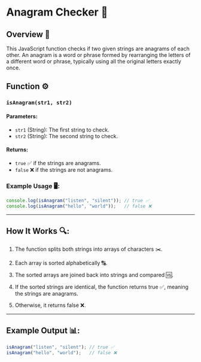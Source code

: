 # Anagram Checker 🔄

## Overview 🌟
This JavaScript function checks if two given strings are anagrams of each other. An anagram is a word or phrase formed by rearranging the letters of a different word or phrase, typically using all the original letters exactly once.

## Function ⚙️

### `isAnagram(str1, str2)`

#### Parameters:
- `str1` (String): The first string to check.
- `str2` (String): The second string to check.

#### Returns:
- `true` ✅ if the strings are anagrams.
- `false` ❌ if the strings are not anagrams.

### Example Usage 🖥️:
```javascript
console.log(isAnagram("listen", "silent")); // true ✅
console.log(isAnagram("hello", "world"));   // false ❌
```

---
## How It Works 🔍:
1. The function splits both strings into arrays of characters ✂️.

2. Each array is sorted alphabetically 🔠.

3. The sorted arrays are joined back into strings and compared 🆚.

4. If the sorted strings are identical, the function returns true ✅, meaning the strings are anagrams.

5. Otherwise, it returns false ❌.

---
## Example Output 📊:
```javascript
isAnagram("listen", "silent"); // true ✅
isAnagram("hello", "world");   // false ❌
```
